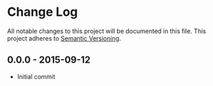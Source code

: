 # Change Log
All notable changes to this project will be documented in this file.
This project adheres to [Semantic Versioning](http://semver.org/).


## 0.0.0 - 2015-09-12
- Initial commit

